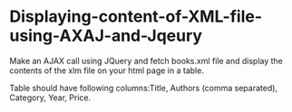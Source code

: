 # Displaying-content-of-XML-file-using-AXAJ-and-Jqeury

Make an AJAX call using JQuery and fetch books.xml file and display the contents of the xlm file on your html page in a table.

Table should have following columns:Title, Authors (comma separated), Category, Year, Price.
